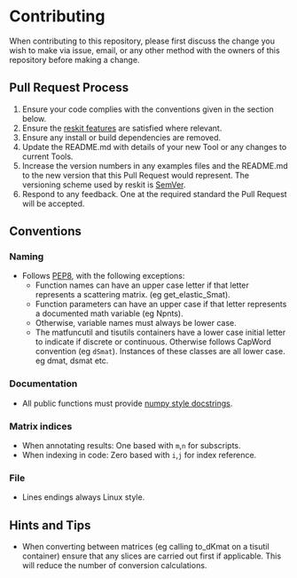 # Contributing

When contributing to this repository, please first discuss the change you wish to make via issue,
email, or any other method with the owners of this repository before making a change.

## Pull Request Process

1. Ensure your code complies with the conventions given in the section below.
2. Ensure the [reskit features](https://github.com/petersbingham/reskit) are satisfied where relevant. 
3. Ensure any install or build dependencies are removed.
4. Update the README.md with details of your new Tool or any changes to current Tools.
5. Increase the version numbers in any examples files and the README.md to the new version that this
   Pull Request would represent. The versioning scheme used by reskit is [SemVer](http://semver.org/).
6. Respond to any feedback. One at the required standard the Pull Request will be accepted.

## Conventions

### Naming
 - Follows [PEP8](https://www.python.org/dev/peps/pep-0008/), with the following exceptions:
   - Function names can have an upper case letter if that letter represents a scattering matrix. (eg get_elastic_Smat).
   - Function parameters can have an upper case if that letter represents a documented math variable (eg Npnts).
   - Otherwise, variable names must always be lower case.
   - The matfuncutil and tisutils containers have a lower case initial letter to indicate if discrete or continuous. Otherwise follows CapWord convention (eg `dSmat`). Instances of these classes are all lower case. eg dmat, dsmat etc.

### Documentation
 - All public functions must provide [numpy style docstrings](http://www.numpy.org/devdocs/docs/howto_document.html).

### Matrix indices
 - When annotating results: One based with `m`,`n` for subscripts.
 - When indexing in code: Zero based with `i`,`j` for index reference.
 
### File
 - Lines endings always Linux style.

## Hints and Tips
 - When converting between matrices (eg calling to_dKmat on a tisutil container) ensure that any slices are carried out first if applicable. This will reduce the number of conversion calculations.
